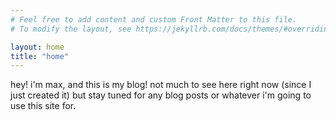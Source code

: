 ```yaml
---
# Feel free to add content and custom Front Matter to this file.
# To modify the layout, see https://jekyllrb.com/docs/themes/#overriding-theme-defaults

layout: home
title: "home"
---
```


hey! i'm max, and this is my blog! not much to see here right now (since I just created it) but stay tuned for any blog posts or whatever i'm going to use this site for.